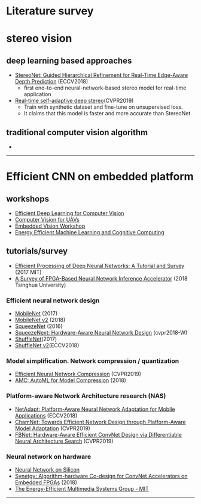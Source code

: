# Literature survey
# stereo vision
## deep learning based approaches
* [StereoNet: Guided Hierarchical Refinement for Real-Time Edge-Aware Depth Prediction](https://arxiv.org/abs/1807.08865) (ECCV2018)
    - first end-to-end neural-network-based stereo model for real-time application
* [Real-time self-adaptive deep stereo](https://arxiv.org/abs/1810.05424)(CVPR2019)
    - Train with synthetic dataset and fine-tune on unsupervised loss.
    - It claims that this model is faster and more accurate than StereoNet

## traditional computer vision algorithm
* 
*******************************
# Efficient CNN on embedded platform
## workshops
* [Efficient Deep Learning for Computer Vision](https://sites.google.com/view/ecv2018/)
* [Computer Vision for UAVs](https://sites.google.com/site/uavision2019/program)
* [Embedded Vision Workshop](https://embeddedvisionworkshop.wordpress.com/)
* [Energy Efficient Machine Learning and Cognitive Computing](https://www.emc2-workshop.com/)
## tutorials/survey
* [Efficient Processing of Deep Neural Networks: A Tutorial and Survey](https://ieeexplore.ieee.org/document/8114708) (2017 MIT)
* [A Survey of FPGA-Based Neural Network Inference Accelerator](https://arxiv.org/abs/1712.08934) (2018 Tsinghua University)

### Efficient neural network design
- [MobileNet](https://arxiv.org/pdf/1704.04861.pdf) (2017)
- [MobileNet v2](https://arxiv.org/abs/1801.04381) (2018)
- [SqueezeNet](https://arxiv.org/abs/1602.07360) (2016)
- [SqueezeNext: Hardware-Aware Neural Network Design](https://arxiv.org/pdf/1803.10615.pdf) (cvpr2018-W)
- [ShuffleNet](https://arxiv.org/abs/1707.01083)(2017)
- [ShuffleNet v2](https://arxiv.org/abs/1807.11164)(ECCV2018)

### Model simplification. Network compression / quantization
* [Efficient Neural Network Compression](https://arxiv.org/abs/1811.12781) (CVPR2019)
* [AMC: AutoML for Model Compression](https://arxiv.org/abs/1802.03494) (2018)

### Platform-aware Network Architecture research (NAS)
* [NetAdapt: Platform-Aware Neural Network Adaptation for Mobile Applications](https://arxiv.org/abs/1804.03230) (ECCV2018)
* [ChamNet: Towards Efficient Network Design through Platform-Aware Model Adaptation](https://arxiv.org/abs/1812.08934) (CVPR2019)
* [FBNet: Hardware-Aware Efficient ConvNet Design via Differentiable Neural Architecture Search](https://arxiv.org/abs/1812.03443) (CVPR2019)
### Neural network on hardware
* [Neural Network on Silicon](https://github.com/fengbintu/Neural-Networks-on-Silicon)
* [Synetgy: Algorithm-hardware Co-design for ConvNet Accelerators on Embedded FPGAs](https://arxiv.org/abs/1811.08634) (2018)
* [The Energy-Efficient Multimedia Systems Group - MIT](http://www.rle.mit.edu/eems/research/)

*******************************
